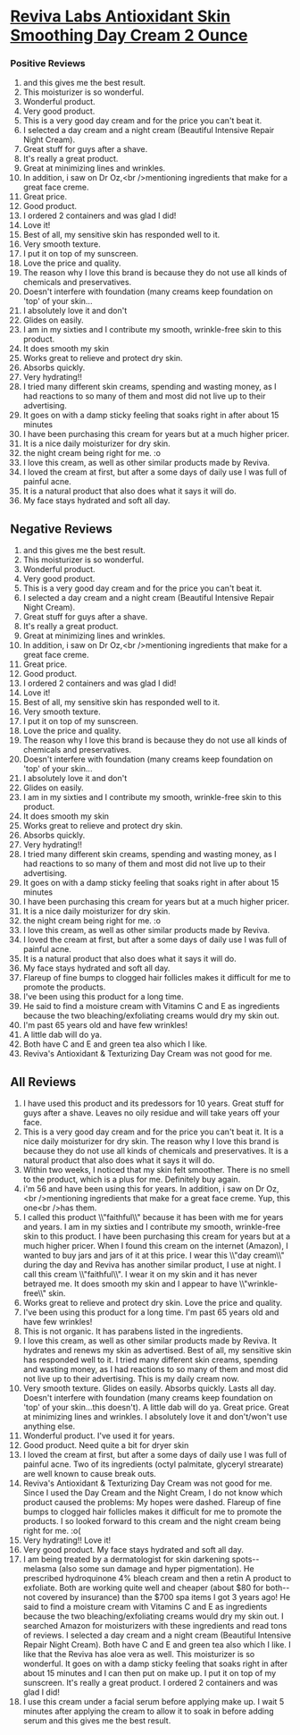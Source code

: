 # [Reviva Labs Antioxidant Skin Smoothing Day Cream 2 Ounce](https://products.checkmycream.com/products/Reviva-Labs-Antioxidant-Skin-Smoothing-Day-Cream-2-Ounce.html)

### Positive Reviews

<ol>
      <li>and this gives me the best result.</li>
      <li>This moisturizer is so wonderful.  </li>
      <li>Wonderful product.  </li>
      <li>Very good product.</li>
      <li>This is a very good day cream and for the price you can&#x27;t beat it.</li>
      <li>I selected a day cream and a night cream (Beautiful Intensive Repair Night Cream).  </li>
      <li>Great stuff for guys after a shave.  </li>
      <li>It&#x27;s really a great product.  </li>
      <li>Great at minimizing lines and wrinkles.</li>
      <li>In addition, i saw on Dr Oz,&lt;br /&gt;mentioning ingredients that make for a great face creme.</li>
      <li>Great price.</li>
      <li>Good product.</li>
      <li>I ordered 2 containers and was glad I did!</li>
      <li>Love it!</li>
      <li>Best of all, my sensitive skin has responded well to it.  </li>
      <li>Very smooth texture.</li>
      <li>I put it on top of my sunscreen.  </li>
      <li>Love the price and quality.</li>
      <li>The reason why I love this brand is because they do not use all kinds of chemicals and preservatives.  </li>
      <li>Doesn&#x27;t interfere with foundation (many creams keep foundation on &#x27;top&#x27; of your skin...</li>
      <li>I absolutely love it and don&#x27;t</li>
      <li>Glides on easily.</li>
      <li>I am in my sixties and I contribute my smooth, wrinkle-free skin to this product.</li>
      <li>It does smooth my skin</li>
      <li>Works great to relieve and protect dry skin.  </li>
      <li>Absorbs quickly.</li>
      <li>Very hydrating!!</li>
      <li>I tried many different skin creams, spending and wasting money, as I had reactions to so many of them and most did not live up to their advertising.  </li>
      <li>It goes on with a damp sticky feeling that soaks right in after about 15 minutes</li>
      <li>I have been purchasing this cream for years but at a much higher pricer.  </li>
      <li>It is a nice daily moisturizer for dry skin.</li>
      <li>the night cream being right for me.  :o</li>
      <li>I love this cream, as well as other similar products made by Reviva.  </li>
      <li>I loved the cream at first, but after a some days of daily use I was full of painful acne.</li>
      <li>It is a natural product that also does what it says it will do.</li>
      <li>My face stays hydrated and soft all day.</li>
</ol>


<h2>Negative Reviews</h2>
<ol>
<li> and this gives me the best result.</li>
<li> This moisturizer is so wonderful.  </li>
<li> Wonderful product.  </li>
<li> Very good product.</li>
<li> This is a very good day cream and for the price you can&#x27;t beat it.</li>
<li> I selected a day cream and a night cream (Beautiful Intensive Repair Night Cream).  </li>
<li> Great stuff for guys after a shave.  </li>
<li> It&#x27;s really a great product.  </li>
<li> Great at minimizing lines and wrinkles.</li>
<li> In addition, i saw on Dr Oz,&lt;br /&gt;mentioning ingredients that make for a great face creme.</li>
<li> Great price.</li>
<li> Good product.</li>
<li> I ordered 2 containers and was glad I did!</li>
<li> Love it!</li>
<li> Best of all, my sensitive skin has responded well to it.  </li>
<li> Very smooth texture.</li>
<li> I put it on top of my sunscreen.  </li>
<li> Love the price and quality.</li>
<li> The reason why I love this brand is because they do not use all kinds of chemicals and preservatives.  </li>
<li> Doesn&#x27;t interfere with foundation (many creams keep foundation on &#x27;top&#x27; of your skin...</li>
<li> I absolutely love it and don&#x27;t</li>
<li> Glides on easily.</li>
<li> I am in my sixties and I contribute my smooth, wrinkle-free skin to this product.</li>
<li> It does smooth my skin</li>
<li> Works great to relieve and protect dry skin.  </li>
<li> Absorbs quickly.</li>
<li> Very hydrating!!</li>
<li> I tried many different skin creams, spending and wasting money, as I had reactions to so many of them and most did not live up to their advertising.  </li>
<li> It goes on with a damp sticky feeling that soaks right in after about 15 minutes</li>
<li> I have been purchasing this cream for years but at a much higher pricer.  </li>
<li> It is a nice daily moisturizer for dry skin.</li>
<li> the night cream being right for me.  :o</li>
<li> I love this cream, as well as other similar products made by Reviva.  </li>
<li> I loved the cream at first, but after a some days of daily use I was full of painful acne.</li>
<li> It is a natural product that also does what it says it will do.</li>
<li> My face stays hydrated and soft all day.</li>
<li> Flareup of fine bumps to clogged hair follicles makes it difficult for me to promote the products.</li>
<li> I&#x27;ve been using this product for a long time.  </li>
<li> He said to find a moisture cream with Vitamins C and E as ingredients because the two bleaching/exfoliating creams would dry my skin out.  </li>
<li> I&#x27;m past 65 years old and have few wrinkles!</li>
<li> A little dab will do ya.</li>
<li> Both have C and E and green tea also which I like.  </li>
<li> Reviva&#x27;s Antioxidant &amp; Texturizing Day Cream was not good for me.</li>
</ol>

<h2>All Reviews</h2>

<ol>
    <li> I have used this product and its predessors for 10 years.  Great stuff for guys after a shave.  Leaves no oily residue and will take years off your face.</li>
    <li> This is a very good day cream and for the price you can&#x27;t beat it. It is a nice daily moisturizer for dry skin. The reason why I love this brand is because they do not use all kinds of chemicals and preservatives.  It is a natural product that also does what it says it will do.</li>
    <li> Within two weeks, I noticed that my skin felt smoother. There is no smell to the product, which is a plus for me. Definitely buy again.</li>
    <li> i&#x27;m 56 and have been using this for years. In addition, i saw on Dr Oz,&lt;br /&gt;mentioning ingredients that make for a great face creme. Yup, this one&lt;br /&gt;has them.</li>
    <li> I called this product \\&quot;faithful\\&quot; because it has been with me for years and years.  I am in my sixties and I contribute my smooth, wrinkle-free skin to this product. I have been purchasing this cream for years but at a much higher pricer.  When I found this cream on the internet (Amazon), I wanted to buy jars and jars of it at this price.  I wear this \\&quot;day cream\\&quot; during the day and Reviva has another similar product, I use at night.  I call this cream \\&quot;faithful\\&quot;.  I wear it on my skin and it has never betrayed me.  It does smooth my skin and I appear to have \\&quot;wrinkle-free\\&quot; skin.</li>
    <li> Works great to relieve and protect dry skin.  Love the price and quality.</li>
    <li> I&#x27;ve been using this product for a long time.  I&#x27;m past 65 years old and have few wrinkles!</li>
    <li> This is not organic. It has parabens listed in the ingredients.</li>
    <li> I love this cream, as well as other similar products made by Reviva.  It hydrates and renews my skin as advertised.  Best of all, my sensitive skin has responded well to it.  I tried many different skin creams, spending and wasting money, as I had reactions to so many of them and most did not live up to their advertising.  This is my daily cream now.</li>
    <li> Very smooth texture. Glides on easily. Absorbs quickly. Lasts all day. Doesn&#x27;t interfere with foundation (many creams keep foundation on &#x27;top&#x27; of your skin...this doesn&#x27;t). A little dab will do ya. Great price. Great at minimizing lines and wrinkles. I absolutely love it and don&#x27;t/won&#x27;t use anything else.</li>
    <li> Wonderful product.  I&#x27;ve used it for years.</li>
    <li> Good product. Need quite a bit for dryer skin</li>
    <li> I loved the cream at first, but after a some days of daily use I was full of painful acne. Two of its ingredients (octyl palmitate, glyceryl strearate) are well known to cause break outs.</li>
    <li> Reviva&#x27;s Antioxidant &amp; Texturizing Day Cream was not good for me. Since I used the Day Cream and the Night Cream, I do not know which product caused the problems: My hopes were dashed. Flareup of fine bumps to clogged hair follicles makes it difficult for me to promote the products. I so looked forward to this cream and the night cream being right for me.  :o(</li>
    <li> Very hydrating!! Love it!</li>
    <li> Very good product. My face stays hydrated and soft all day.</li>
    <li> I am being treated by a dermatologist for skin darkening spots--melasma  (also some sun damage and hyper pigmentation).  He prescribed hydroquinone 4% bleach cream and then a retin A product to exfoliate.  Both are working quite well and cheaper (about $80 for both--not covered by insurance) than the $700 spa items I got 3 years ago!  He said to find a moisture cream with Vitamins C and E as ingredients because the two bleaching/exfoliating creams would dry my skin out.  I searched Amazon for moisturizers with these ingredients and read tons of reviews.  I selected a day cream and a night cream (Beautiful Intensive Repair Night Cream).  Both have C and E and green tea also which I like.  I like that the Reviva has aloe vera as well.  This moisturizer is so wonderful.  It goes on with a damp sticky feeling that soaks right in after about 15 minutes and I can then put on make up.  I put it on top of my sunscreen.  It&#x27;s really a great product.  I ordered 2 containers and was glad I did!</li>
    <li> I use this cream under a facial serum before applying make up. I wait 5 minutes after applying the cream to allow it to soak in before adding serum and this gives me the best result.</li>
</ol>




